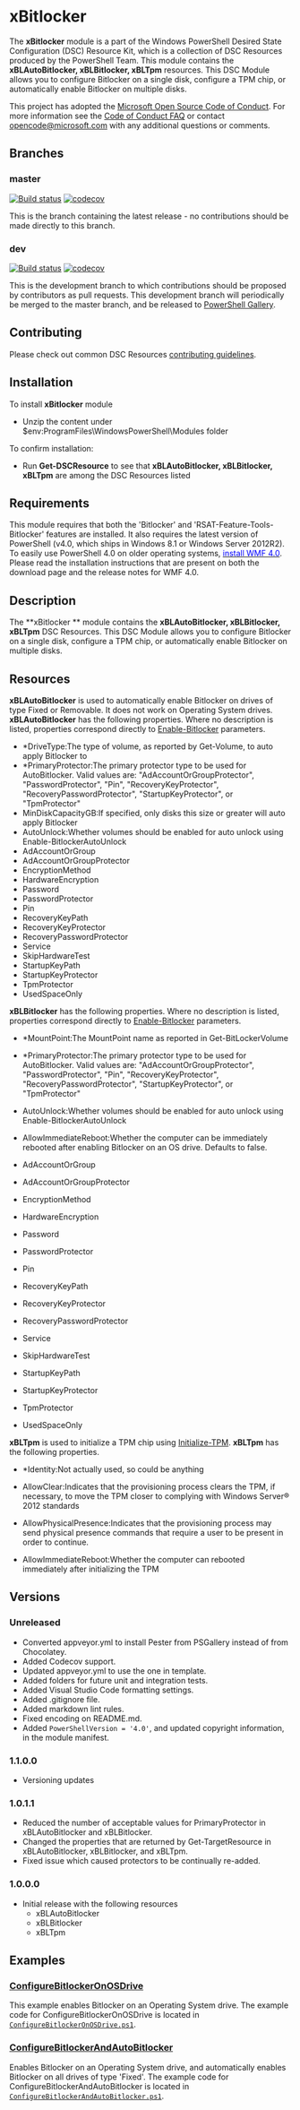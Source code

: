 # xBitlocker

The **xBitlocker** module is a part of the Windows PowerShell Desired State Configuration (DSC) Resource Kit, which is a collection of DSC Resources produced by the PowerShell Team.
This module contains the **xBLAutoBitlocker, xBLBitlocker, xBLTpm** resources.
This DSC Module allows you to configure Bitlocker on a single disk, configure a TPM chip, or automatically enable Bitlocker on multiple disks.

This project has adopted the [Microsoft Open Source Code of Conduct](https://opensource.microsoft.com/codeofconduct/).
For more information see the [Code of Conduct FAQ](https://opensource.microsoft.com/codeofconduct/faq/) or contact [opencode@microsoft.com](mailto:opencode@microsoft.com) with any additional questions or comments.

## Branches

### master

[![Build status](https://ci.appveyor.com/api/projects/status/wi5i60tojfd7056b/branch/master?svg=true)](https://ci.appveyor.com/project/PowerShell/xBitlocker/branch/master)
[![codecov](https://codecov.io/gh/PowerShell/xBitlocker/branch/master/graph/badge.svg)](https://codecov.io/gh/PowerShell/xBitlocker/branch/master)

This is the branch containing the latest release -
no contributions should be made directly to this branch.

### dev

[![Build status](https://ci.appveyor.com/api/projects/status/wi5i60tojfd7056b/branch/dev?svg=true)](https://ci.appveyor.com/project/PowerShell/xBitlocker/branch/dev)
[![codecov](https://codecov.io/gh/PowerShell/xBitlocker/branch/dev/graph/badge.svg)](https://codecov.io/gh/PowerShell/xBitlocker/branch/dev)

This is the development branch
to which contributions should be proposed by contributors as pull requests.
This development branch will periodically be merged to the master branch,
and be released to [PowerShell Gallery](https://www.powershellgallery.com/).

## Contributing
Please check out common DSC Resources [contributing guidelines](https://github.com/PowerShell/DscResource.Kit/blob/master/CONTRIBUTING.md).

## Installation

To install **xBitlocker** module

* Unzip the content under $env:ProgramFiles\WindowsPowerShell\Modules folder

To confirm installation:

* Run **Get-DSCResource** to see that **xBLAutoBitlocker, xBLBitlocker, xBLTpm** are among the DSC Resources listed

## Requirements

This module requires that both the 'Bitlocker' and 'RSAT-Feature-Tools-Bitlocker' features are installed.
It also requires the latest version of PowerShell (v4.0, which ships in Windows 8.1 or Windows Server 2012R2).
To easily use PowerShell 4.0 on older operating systems, [<span style="color:#0000ff">install WMF 4.0](http://www.microsoft.com/en-us/download/details.aspx?id=40855).
Please read the installation instructions that are present on both the download page and the release notes for WMF 4.0.

## Description

The **xBitlocker ** module contains the **xBLAutoBitlocker, xBLBitlocker, xBLTpm** DSC Resources.
This DSC Module allows you to configure Bitlocker on a single disk, configure a TPM chip, or automatically enable Bitlocker on multiple disks.

## Resources

**xBLAutoBitlocker** is used to automatically enable Bitlocker on drives of type Fixed or Removable.
It does not work on Operating System drives.
**xBLAutoBitlocker** has the following properties.
Where no description is listed, properties correspond directly to [Enable-Bitlocker](http://technet.microsoft.com/en-us/library/jj649837.aspx) parameters.

*   *DriveType:The type of volume, as reported by Get-Volume, to auto apply Bitlocker to
*   *PrimaryProtector:The primary protector type to be used for AutoBitlocker.
Valid values are: "AdAccountOrGroupProtector", "PasswordProtector", "Pin", "RecoveryKeyProtector", "RecoveryPasswordProtector", "StartupKeyProtector", or "TpmProtector"
*   MinDiskCapacityGB:If specified, only disks this size or greater will auto apply Bitlocker
*   AutoUnlock:Whether volumes should be enabled for auto unlock using Enable-BitlockerAutoUnlock
*   AdAccountOrGroup
*   AdAccountOrGroupProtector
*   EncryptionMethod
*   HardwareEncryption
*   Password
*   PasswordProtector
*   Pin
*   RecoveryKeyPath
*   RecoveryKeyProtector
*   RecoveryPasswordProtector
*   Service
*   SkipHardwareTest
*   StartupKeyPath
*   StartupKeyProtector
*   TpmProtector
*   UsedSpaceOnly

**xBLBitlocker** has the following properties.
Where no description is listed, properties correspond directly to [Enable-Bitlocker](http://technet.microsoft.com/en-us/library/jj649837.aspx) parameters.

*   *MountPoint:The MountPoint name as reported in Get-BitLockerVolume
*   *PrimaryProtector:The primary protector type to be used for AutoBitlocker.
Valid values are: "AdAccountOrGroupProtector", "PasswordProtector", "Pin", "RecoveryKeyProtector", "RecoveryPasswordProtector", "StartupKeyProtector", or "TpmProtector"
*   AutoUnlock:Whether volumes should be enabled for auto unlock using Enable-BitlockerAutoUnlock
*   AllowImmediateReboot:Whether the computer can be immediately rebooted after enabling Bitlocker on an OS drive.
Defaults to false.

*   AdAccountOrGroup
*   AdAccountOrGroupProtector
*   EncryptionMethod
*   HardwareEncryption
*   Password
*   PasswordProtector
*   Pin
*   RecoveryKeyPath
*   RecoveryKeyProtector
*   RecoveryPasswordProtector
*   Service
*   SkipHardwareTest
*   StartupKeyPath
*   StartupKeyProtector
*   TpmProtector
*   UsedSpaceOnly

**xBLTpm** is used to initialize a TPM chip using [Initialize-TPM](http://technet.microsoft.com/en-us/library/jj603112.aspx).
**xBLTpm** has the following properties.

*   *Identity:Not actually used, so could be anything
*   AllowClear:Indicates that the provisioning process clears the TPM, if necessary, to move the TPM closer to complying with Windows Server® 2012 standards
*   AllowPhysicalPresence:Indicates that the provisioning process may send physical presence commands that require a user to be present in order to continue.

*   AllowImmediateReboot:Whether the computer can rebooted immediately after initializing the TPM

## Versions

### Unreleased

* Converted appveyor.yml to install Pester from PSGallery instead of from Chocolatey.
* Added Codecov support.
* Updated appveyor.yml to use the one in template.
* Added folders for future unit and integration tests.
* Added Visual Studio Code formatting settings.
* Added .gitignore file.
* Added markdown lint rules.
* Fixed encoding on README.md.
* Added `PowerShellVersion = '4.0'`, and updated copyright information, in the
  module manifest.

### 1.1.0.0

* Versioning updates

### 1.0.1.1

* Reduced the number of acceptable values for PrimaryProtector in xBLAutoBitlocker and xBLBitlocker.
* Changed the properties that are returned by Get-TargetResource in xBLAutoBitlocker, xBLBitlocker, and xBLTpm.
* Fixed issue which caused protectors to be continually re-added.


### 1.0.0.0

*   Initial release with the following resources
    *   xBLAutoBitlocker
    *   xBLBitlocker
    *   xBLTpm

## Examples

### [ConfigureBitlockerOnOSDrive](Examples/ConfigureBitlockerOnOSDrive)

 This example enables Bitlocker on an Operating System drive.
The example code for ConfigureBitlockerOnOSDrive is located in [`ConfigureBitlockerOnOSDrive.ps1`](Examples/ConfigureBitlockerOnOSDrive/ConfigureBitlockerOnOSDrive.ps1).

### [ConfigureBitlockerAndAutoBitlocker](Examples/ConfigureBitlockerAndAutoBitlocker)

Enables Bitlocker on an Operating System drive, and automatically enables Bitlocker on all drives of type 'Fixed'.
The example code for ConfigureBitlockerAndAutoBitlocker is located in [`ConfigureBitlockerAndAutoBitlocker.ps1`](Examples/ConfigureBitlockerAndAutoBitlocker/ConfigureBitlockerAndAutoBitlocker.ps1).


